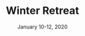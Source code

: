 ---
title: "Winter Retreat"
category: "Events"
description: "Winter retreat is held the first weekend of Winter quarter (Friday night - Sunday afternoon) where we get to spend time in solitude, MOI-ing with new people, and building up relationships with brothers and sisters through spending time with each other. Retreat is a time where we can get away from our distractions, whether it be friends, family, school, etc. and truly spend time with God."
location: "Lopez Canyon Bible Camp"
date: "January 10-12, 2020"
gif: "../../images/events/retreat.gif"
img: "../../images/events/retreat.jpg"
link: ""
---